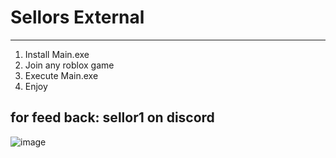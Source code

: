 # Sellors External
-------------------
1. Install Main.exe
2. Join any roblox game
3. Execute Main.exe
4. Enjoy

for feed back: sellor1 on discord
-------------------
![image](https://github.com/Sellor4/External/assets/172465901/232c07c1-e92f-49da-b628-0be5aaa11178)
